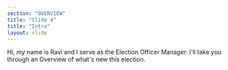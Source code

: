 ```yaml
---
section: "OVERVIEW"
title: "Slide 4"
title: "Intro"
layout: slide
---
```


Hi, my name is Ravi and I serve as the Election Officer Manager. I'll take you through an Overview of what's new this election.




